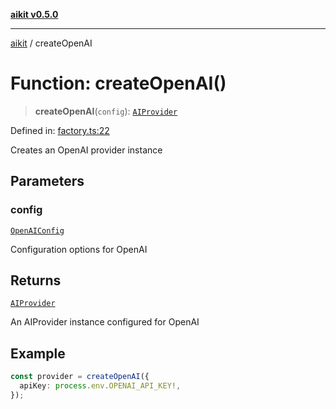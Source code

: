 [**aikit v0.5.0**](../README.md)

---

[aikit](../README.md) / createOpenAI

# Function: createOpenAI()

> **createOpenAI**(`config`): [`AIProvider`](../interfaces/AIProvider.md)

Defined in: [factory.ts:22](https://github.com/chinmaymk/aikit/blob/main/src/factory.ts#L22)

Creates an OpenAI provider instance

## Parameters

### config

[`OpenAIConfig`](../interfaces/OpenAIConfig.md)

Configuration options for OpenAI

## Returns

[`AIProvider`](../interfaces/AIProvider.md)

An AIProvider instance configured for OpenAI

## Example

```typescript
const provider = createOpenAI({
  apiKey: process.env.OPENAI_API_KEY!,
});
```
